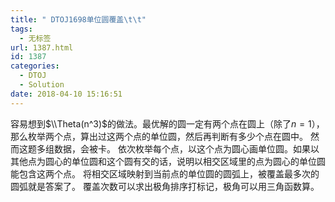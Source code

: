 ```yaml
---
title: " DTOJ1698单位圆覆盖\t\t"
tags:
  - 无标签
url: 1387.html
id: 1387
categories:
  - DTOJ
  - Solution
date: 2018-04-10 15:16:51
---
```


容易想到$\\Theta(n^3)$的做法。最优解的圆一定有两个点在圆上（除了$n=1$），那么枚举两个点，算出过这两个点的单位圆，然后再判断有多少个点在圆中。 然而这题多组数据，会被卡。 依次枚举每个点，以这个点为圆心画单位圆。如果以其他点为圆心的单位圆和这个圆有交的话，说明以相交区域里的点为圆心的单位圆能包含这两个点。 将相交区域映射到当前点的单位圆的圆弧上，被覆盖最多次的圆弧就是答案了。 覆盖次数可以求出极角排序打标记，极角可以用三角函数算。